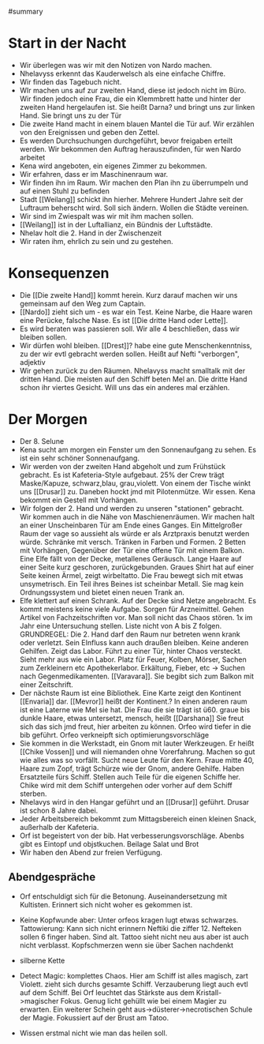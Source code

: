 #summary 

# Start in der Nacht
- Wir überlegen was wir mit den Notizen von Nardo machen. 
- Nhelavyss erkennt das Kauderwelsch als eine einfache Chiffre. 
- Wir finden das Tagebuch nicht. 
- WIr machen uns auf zur zweiten Hand, diese ist jedoch nicht im Büro. Wir finden jedoch eine Frau, die ein Klemmbrett hatte und hinter der zweiten Hand hergelaufen ist. Sie heißt Darna? und bringt uns zur linken Hand. Sie bringt uns zu der Tür
- Die zweite Hand macht in einem blauen Mantel die Tür auf. Wir erzählen von den Ereignissen und geben den Zettel.
- Es werden Durchsuchungen durchgeführt, bevor freigaben erteilt werden. Wir bekommen den Auftrag herauszufinden, für wen Nardo arbeitet
- Kena wird angeboten, ein eigenes Zimmer zu bekommen. 
- Wir erfahren, dass er im Maschinenraum war. 
- Wir finden ihn im Raum. Wir machen den Plan ihn zu überrumpeln und auf einen Stuhl zu befinden 
- Stadt [[Weilang]] schickt ihn hierher. Mehrere Hundert Jahre seit der Luftraum beherscht wird. Soll sich ändern. Wollen die Städte vereinen. 
- Wir sind im Zwiespalt was wir mit ihm machen sollen.
- [[Weilang]] ist in der Luftallianz, ein Bündnis der Luftstädte. 
- Nhelav holt die 2. Hand in der Zwischenzeit
- Wir raten ihm, ehrlich zu sein und zu gestehen. 

# Konsequenzen
- Die [[Die zweite Hand]] kommt herein. Kurz darauf machen wir uns gemeinsam auf den Weg zum Captain.
- [[Nardo]] zieht sich um - es war ein Test. Keine Narbe, die Haare waren eine Perücke, falsche Nase. Es ist [[Die dritte Hand oder Lette]]. 
- Es wird beraten was passieren soll. Wir alle 4 beschließen, dass wir bleiben sollen. 
- Wir dürfen wohl bleiben. [[Drest]]? habe eine gute Menschenkenntniss, zu der wir evtl gebracht werden sollen. Heißt auf Nefti "verborgen", adjektiv
- Wir gehen zurück zu den Räumen. Nhelavyss macht smalltalk mit der dritten Hand. Die meisten auf den Schiff beten Mel an. Die dritte Hand schon ihr viertes Gesicht. Will uns das ein anderes mal erzählen. 

# Der Morgen
- Der 8. Selune
- Kena sucht am morgen ein Fenster um den Sonnenaufgang zu sehen. Es ist ein sehr schöner Sonnenaufgang. 
- Wir werden von der zweiten Hand abgeholt und zum Frühstück gebracht. Es ist Kafeteria-Style aufgebaut. 25% der Crew trägt Maske/Kapuze, schwarz,blau, grau,violett. Von einem der Tische winkt uns [[Drusar]] zu. Daneben hockt jmd mit Pilotenmütze. Wir essen. Kena bekommt ein Gestell mit Vorhängen.
- Wir folgen der 2. Hand und werden zu unseren "stationen" gebracht. Wir kommen auch in die Nähe von Maschienenräumen. Wir machen halt an einer Unscheinbaren Tür am Ende eines Ganges. Ein Mittelgroßer Raum der vage so aussieht als würde er als Arztpraxis benutzt werden würde. Schränke mit versch. Tränken in Farben und Formen. 2 Betten mit Vorhängen, Gegenüber der Tür eine offene Tür mit einem Balkon. Eine Elfe fällt von der Decke, metallenes Geräusch. Lange Haare auf einer Seite kurz geschoren, zurückgebunden. Graues Shirt hat auf einer Seite keinen Ärmel, zeigt wirbeltatto. Die Frau bewegt sich mit etwas unsymetrisch. Ein Teil ihres Beines ist scheinbar Metall. Sie mag kein Ordnungssystem und bietet einen neuen Trank an. 
- Elfe klettert auf einen Schrank. Auf der Decke sind Netze angebracht. Es kommt meistens keine viele Aufgabe. Sorgen für Arzneimittel. Gehen Artikel von Fachzeitschriften vor. Man soll nicht das Chaos stören. 1x im Jahr eine Untersuchung stellen. Liste nicht von A bis Z folgen. GRUNDREGEL: Die 2. Hand darf den Raum nur betreten wenn krank oder verletzt. Sein EInfluss kann auch draußen bleiben. Keine anderen Gehilfen. Zeigt das Labor. Führt zu einer Tür, hinter Chaos versteckt. Sieht mehr aus wie ein Labor. Platz für Feuer, Kolben, Mörser, Sachen zum Zerkleinern etc Apothekerlabor. Erkältung, Fieber, etc -> Suchen nach Gegenmedikamenten. [[Varavara]]. Sie begibt sich zum Balkon mit einer Zeitschrift. 
- Der nächste Raum ist eine Bibliothek. Eine Karte zeigt den Kontinent [[Envaria]] dar. [[Mevror]] heißt der Kontinent.? In einen anderen raum ist eine Laterne wie Mel sie hat. Die Frau die sie trägt ist ü60. graue bis dunkle Haare, etwas untersetzt, mensch, heißt [[Darshana]] Sie freut sich das sich jmd freut, hier arbeiten zu können. Orfeo wird tiefer in die bib geführt. Orfeo verkneipft sich optimierungsvorschläge
- Sie kommen in die Werkstadt, ein Gnom mit lauter Werkzeugen. Er heißt [[Chike Vossen]] und will niemanden ohne Vorerfahrung. Machen so gut wie alles was so vorfällt. Sucht neue Leute für den Kern. Fraue mitte 40, Haare zum Zopf, trägt Schürze wie der Gnom, andere Gehilfe. Haben Ersatzteile fürs Schiff. Stellen auch Teile für die eigenen Schiffe her. Chike wird mit dem Schiff untergehen oder vorher auf dem Schiff sterben. 
- Nhelavys wird in den Hangar geführt und an [[Drusar]] geführt. Drusar ist schon 8 Jahre dabei.
- Jeder Arbeitsbereich bekommt zum Mittagsbereich einen kleinen Snack, außerhalb der Kafeteria.
- Orf ist begeistert von der bib. Hat verbesserungsvorschläge. Abenbs gibt es Eintopf und objstkuchen. Beilage Salat und Brot
- Wir haben den Abend zur freien Verfügung. 


## Abendgespräche
- Orf entschuldigt sich für die Betonung. Auseinandersetzung mit Kultisten. Erinnert sich nicht woher es gekommen ist. 
- Keine Kopfwunde aber: Unter orfeos kragen lugt etwas schwarzes. Tattowierung: Kann sich nicht erinnern Neftiki die ziffer 12. Nefteken sollen 6 finger haben. Sind alt. Tattoo sieht nicht neu aus aber ist auch nicht verblasst. Kopfschmerzen wenn sie über Sachen nachdenkt 
- silberne Kette

- Detect Magic: komplettes Chaos. Hier am Schiff ist alles magisch, zart Violett. zieht sich durchs gesamte Schiff. Verzauberung liegt auch evtl auf dem Schiff. Bei Orf leuchtet das Stärkste aus dem Kristall->magischer Fokus. Genug licht gehüllt wie bei einem Magier zu erwarten. Ein weiterer Schein geht aus->düsterer->necrotischen Schule der Magie. Fokussiert auf der Brust am Tatoo.

- Wissen erstmal nicht wie man das heilen soll.






